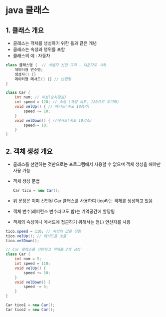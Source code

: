 # java 클래스

## 1. 클래스 개요

- 클래스는 객체를 생성하기 위한 틀과 같은 개념
- 클래스는 속성과 행위를 포함
- 클래스의 예 : 자동차

```java
class 클래스명 {  // 식별자 선언 규칙 - 대문자로 시작
    데이터형 변수명;
    생성자() {}
    데이터형 메서드() {} // 반환형
}

class Car {
    int num; // 속성(승차정원)
    int speed = 120; // 속성 (차량 속도, 120으로 초기화)
    void velUp() { // 메서드(속도 10증가)
        speed += 10;
    }
    void velDown() { //메서드(속도 10감소)
        speed-= 10;
    }
}
```

## 2. 객체 생성 개요

- 클래스를 선언하는 것만으로는 프로그램에서 사용할 수 없으며 객체 생성을 해야만 사용 가능

- 객체 생성 문법

  ```java
  Car tico = new Car();
  ```

- 위 문장은 이미 선언된 Car 클래스를 사용하여 tico라는 객체를 생성하고 있음

- 객체 변수(레퍼런스 변수라고도 함)는 기억공간에 할당됨

- 객체의 속성이나 메서드에 접근하기 위해서는 점(.) 연산자를 사용

```java
tico.speed = 110; // 속성의 값을 정함
tico.velUp(); // 메서드를 호출 
tico.velDown();
```

```java
// Car 클래스를 선언하고 객체를 2개 생성
class Car {
    int num = 5;
    int speed = 110;
    void velUp() {
        speed += 10;
    }
    void velDown() {
        speed -= 5;
    }
}

Car tico1 = new Car();
Car tico2 = new Car();
```

